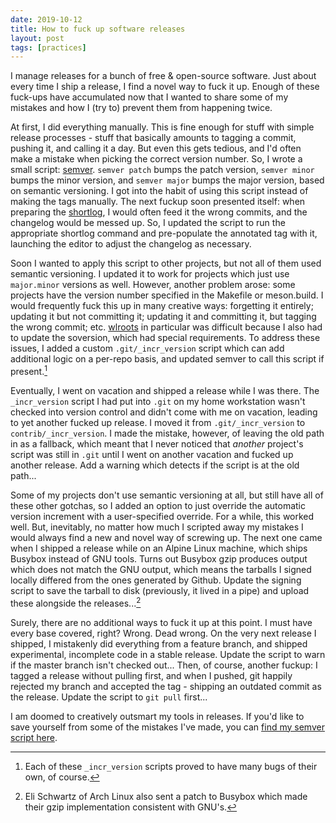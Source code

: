 ```yaml
---
date: 2019-10-12
title: How to fuck up software releases
layout: post
tags: [practices]
---
```


I manage releases for a bunch of free & open-source software. Just about every
time I ship a release, I find a novel way to fuck it up. Enough of these
fuck-ups have accumulated now that I wanted to share some of my mistakes and how
I (try to) prevent them from happening twice.

At first, I did everything manually. This is fine enough for stuff with simple
release processes - stuff that basically amounts to tagging a commit, pushing
it, and calling it a day. But even this gets tedious, and I'd often make a
mistake when picking the correct version number. So, I wrote a small script:
[semver](https://git.sr.ht/~sircmpwn/dotfiles/tree/master/bin/semver). `semver
patch` bumps the patch version, `semver minor` bumps the minor version, and
`semver major` bumps the major version, based on semantic versioning. I got into
the habit of using this script instead of making the tags manually. The next
fuckup soon presented itself: when preparing the
[shortlog](https://git-scm.com/docs/git-shortlog), I would often feed it the
wrong commits, and the changelog would be messed up. So, I updated the script to
run the appropriate shortlog command and pre-populate the annotated tag with it,
launching the editor to adjust the changelog as necessary.

Soon I wanted to apply this script to other projects, but not all of them used
semantic versioning. I updated it to work for projects which just use
`major.minor` versions as well. However, another problem arose: some projects
have the version number specified in the Makefile or meson.build. I would
frequently fuck this up in many creative ways: forgetting it entirely; updating
it but not committing it; updating it and committing it, but tagging the wrong
commit; etc. [wlroots](https://github.com/swaywm/wlroots) in particular was
difficult because I also had to update the soversion, which had special
requirements. To address these issues, I added a custom `.git/_incr_version`
script which can add additional logic on a per-repo basis, and updated semver to
call this script if present.[^1]

Eventually, I went on vacation and shipped a release while I was there. The
`_incr_version` script I had put into `.git` on my home workstation wasn't
checked into version control and didn't come with me on vacation, leading to yet
another fucked up release. I moved it from `.git/_incr_version` to
`contrib/_incr_version`. I made the mistake, however, of leaving the old path in
as a fallback, which meant that I never noticed that *another* project's script
was still in `.git` until I went on another vacation and fucked up another
release. Add a warning which detects if the script is at the old path...

Some of my projects don't use semantic versioning at all, but still have all of
these other gotchas, so I added an option to just override the automatic version
increment with a user-specified override. For a while, this worked well. But,
inevitably, no matter how much I scripted away my mistakes I would always find a
new and novel way of screwing up. The next one came when I shipped a release
while on an Alpine Linux machine, which ships Busybox instead of GNU tools.
Turns out Busybox gzip produces output which does not match the GNU output,
which means the tarballs I signed locally differed from the ones generated by
Github. Update the signing script to save the tarball to disk (previously,
it lived in a pipe) and upload these alongside the releases...[^2]

Surely, there are no additional ways to fuck it up at this point. I must have
every base covered, right? Wrong. Dead wrong. On the very next release I
shipped, I mistakenly did everything from a feature branch, and shipped
experimental, incomplete code in a stable release. Update the script to warn if
the master branch isn't checked out... Then, of course, another fuckup: I tagged
a release without pulling first, and when I pushed, git happily rejected my
branch and accepted the tag - shipping an outdated commit as the release. Update
the script to `git pull` first...

I am doomed to creatively outsmart my tools in releases. If you'd like to save
yourself from some of the mistakes I've made, you can [find my semver script
here](https://git.sr.ht/~sircmpwn/dotfiles/tree/master/bin/semver).

[^1]: Each of these `_incr_version` scripts proved to have many bugs of their own, of course.
[^2]: Eli Schwartz of Arch Linux also sent a patch to Busybox which made their gzip implementation consistent with GNU's.
